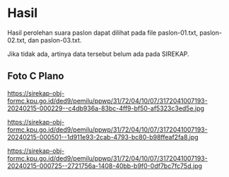 # Hasil

Hasil perolehan suara paslon dapat dilihat pada file paslon-01.txt, paslon-02.txt, dan paslon-03.txt.

Jika tidak ada, artinya data tersebut belum ada pada SIREKAP.

## Foto C Plano

https://sirekap-obj-formc.kpu.go.id/ded9/pemilu/ppwp/31/72/04/10/07/3172041007193-20240215-000229--c4db936a-83bc-4ff9-bf50-af5323c3ed5e.jpg

https://sirekap-obj-formc.kpu.go.id/ded9/pemilu/ppwp/31/72/04/10/07/3172041007193-20240215-000501--1d911e93-2cab-4793-bc80-b98ffeaf2fa8.jpg

https://sirekap-obj-formc.kpu.go.id/ded9/pemilu/ppwp/31/72/04/10/07/3172041007193-20240215-000725--2721756a-1408-40bb-b9f0-0df7bc7fc75d.jpg
